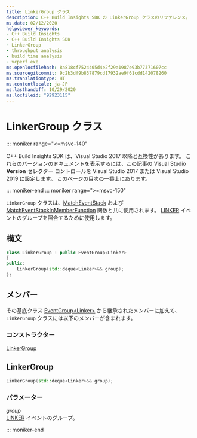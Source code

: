 ```yaml
---
title: LinkerGroup クラス
description: C++ Build Insights SDK の LinkerGroup クラスのリファレンス。
ms.date: 02/12/2020
helpviewer_keywords:
- C++ Build Insights
- C++ Build Insights SDK
- LinkerGroup
- throughput analysis
- build time analysis
- vcperf.exe
ms.openlocfilehash: 8a818cf7524405d4e2f29a1987e93b77371607cc
ms.sourcegitcommit: 9c2b3df9b837879cd17932ae9f61cdd142078260
ms.translationtype: HT
ms.contentlocale: ja-JP
ms.lasthandoff: 10/29/2020
ms.locfileid: "92923115"
---
```

# <a name="linkergroup-class"></a>LinkerGroup クラス

::: moniker range="<=msvc-140"

C++ Build Insights SDK は、Visual Studio 2017 以降と互換性があります。 これらのバージョンのドキュメントを表示するには、この記事の Visual Studio **Version** セレクター コントロールを Visual Studio 2017 または Visual Studio 2019 に設定します。 このページの目次の一番上にあります。

::: moniker-end
::: moniker range=">=msvc-150"

`LinkerGroup` クラスは、[MatchEventStack](../functions/match-event-stack.md) および [MatchEventStackInMemberFunction](../functions/match-event-stack-in-member-function.md) 関数と共に使用されます。 [LINKER](../event-table.md#linker) イベントのグループを照合するために使用します。

## <a name="syntax"></a>構文

```cpp
class LinkerGroup : public EventGroup<Linker>
{
public:
    LinkerGroup(std::deque<Linker>&& group);
};
```

## <a name="members"></a>メンバー

その基底クラス [EventGroup\<Linker\>](event-group.md) から継承されたメンバーに加えて、`LinkerGroup` クラスには以下のメンバーが含まれます。

### <a name="constructors"></a>コンストラクター

[LinkerGroup](#linker-group)

## <a name="linkergroup"></a><a name="linker-group"></a> LinkerGroup

```cpp
LinkerGroup(std::deque<Linker>&& group);
```

### <a name="parameters"></a>パラメーター

*group*\
[LINKER](../event-table.md#linker) イベントのグループ。

::: moniker-end
